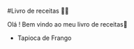 #Livro de receitas :man_cook:

Olá ! Bem vindo ao meu livro de receitas:wave:

- Tapioca de Frango



